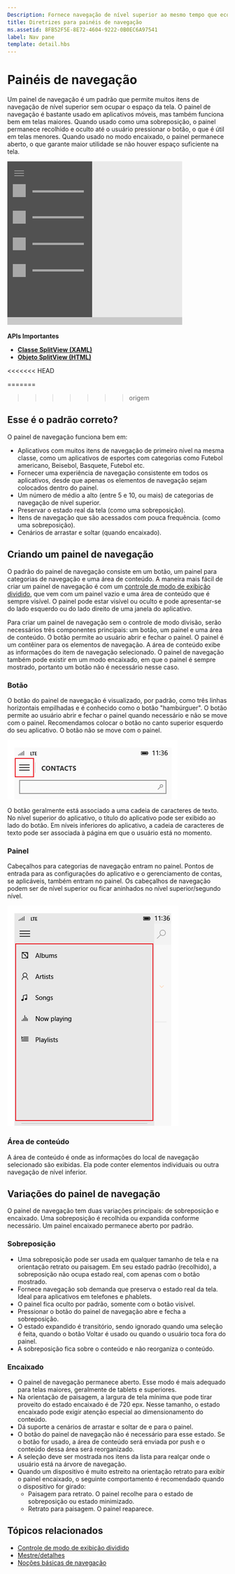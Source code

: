 ```yaml
---
Description: Fornece navegação de nível superior ao mesmo tempo que economiza o espaço da tela.
title: Diretrizes para painéis de navegação
ms.assetid: 8FB52F5E-8E72-4604-9222-0B0EC6A97541
label: Nav pane
template: detail.hbs
---
```


Painéis de navegação
=============================================================================================
Um painel de navegação é um padrão que permite muitos itens de navegação de nível superior sem ocupar o espaço da tela. O painel de navegação é bastante usado em aplicativos móveis, mas também funciona bem em telas maiores. Quando usado como uma sobreposição, o painel permanece recolhido e oculto até o usuário pressionar o botão, o que é útil em telas menores. Quando usado no modo encaixado, o painel permanece aberto, o que garante maior utilidade se não houver espaço suficiente na tela.

![Exemplo de um painel de navegação](images/NAV_PANE_EXAMPLE.png)

<span class="sidebar_heading" style="font-weight: bold;">APIs Importantes</span>

-   [**Classe SplitView (XAML)**](https://msdn.microsoft.com/library/windows/apps/dn864360)
-   [**Objeto SplitView (HTML)**](https://msdn.microsoft.com/library/windows/apps/dn919970)

<<<<<<< HEAD

=======

>>>>>>> origem

<span id="Is_this_the_right_pattern_"></span><span id="is_this_the_right_pattern_"></span><span id="IS_THIS_THE_RIGHT_PATTERN_"></span>Esse é o padrão correto?
-----------------------------------------------------------------------------------------------------------------------------------------------------------------

O painel de navegação funciona bem em:

-   Aplicativos com muitos itens de navegação de primeiro nível na mesma classe, como um aplicativos de esportes com categorias como Futebol americano, Beisebol, Basquete, Futebol etc.
-   Fornecer uma experiência de navegação consistente em todos os aplicativos, desde que apenas os elementos de navegação sejam colocados dentro do painel.
-   Um número de médio a alto (entre 5 e 10, ou mais) de categorias de navegação de nível superior.
-   Preservar o estado real da tela (como uma sobreposição).
-   Itens de navegação que são acessados com pouca frequência. (como uma sobreposição).
-   Cenários de arrastar e soltar (quando encaixado).

<span id="Building_a_nav_pane"></span><span id="building_a_nav_pane"></span><span id="BUILDING_A_NAV_PANE"></span>Criando um painel de navegação
-------------------------------------------------------------------------------------------------------------------------------------

O padrão do painel de navegação consiste em um botão, um painel para categorias de navegação e uma área de conteúdo. A maneira mais fácil de criar um painel de navegação é com um [controle de modo de exibição dividido](split-view.md), que vem com um painel vazio e uma área de conteúdo que é sempre visível. O painel pode estar visível ou oculto e pode apresentar-se do lado esquerdo ou do lado direito de uma janela do aplicativo.

Para criar um painel de navegação sem o controle de modo divisão, serão necessários três componentes principais: um botão, um painel e uma área de conteúdo. O botão permite ao usuário abrir e fechar o painel. O painel é um contêiner para os elementos de navegação. A área de conteúdo exibe as informações do item de navegação selecionado. O painel de navegação também pode existir em um modo encaixado, em que o painel é sempre mostrado, portanto um botão não é necessário nesse caso.

### <span id="Button"></span><span id="button"></span><span id="BUTTON"></span>Botão

O botão do painel de navegação é visualizado, por padrão, como três linhas horizontais empilhadas e é conhecido como o botão "hambúrguer". O botão permite ao usuário abrir e fechar o painel quando necessário e não se move com o painel. Recomendamos colocar o botão no canto superior esquerdo do seu aplicativo. O botão não se move com o painel.

![Exemplo de botão do painel de navegação](images/NAVPANE_BUTTONONLY.png)

O botão geralmente está associado a uma cadeia de caracteres de texto. No nível superior do aplicativo, o título do aplicativo pode ser exibido ao lado do botão. Em níveis inferiores do aplicativo, a cadeia de caracteres de texto pode ser associada à página em que o usuário está no momento.

### <span id="Pane"></span><span id="pane"></span><span id="PANE"></span>Painel

Cabeçalhos para categorias de navegação entram no painel. Pontos de entrada para as configurações do aplicativo e o gerenciamento de contas, se aplicáveis, também entram no painel. Os cabeçalhos de navegação podem ser de nível superior ou ficar aninhados no nível superior/segundo nível.

![Exemplo de painel do painel de navegação](images/NAVPANE_PANE.png)

### <span id="Content_area"></span><span id="content_area"></span><span id="CONTENT_AREA"></span>Área de conteúdo

A área de conteúdo é onde as informações do local de navegação selecionado são exibidas. Ela pode conter elementos individuais ou outra navegação de nível inferior.

<span id="Nav_pane_variations"></span><span id="nav_pane_variations"></span><span id="NAV_PANE_VARIATIONS"></span>Variações do painel de navegação
-------------------------------------------------------------------------------------------------------------------------------------

O painel de navegação tem duas variações principais: de sobreposição e encaixado. Uma sobreposição é recolhida ou expandida conforme necessário. Um painel encaixado permanece aberto por padrão.

### <span id="Overlay"></span><span id="overlay"></span><span id="OVERLAY"></span>Sobreposição

-   Uma sobreposição pode ser usada em qualquer tamanho de tela e na orientação retrato ou paisagem. Em seu estado padrão (recolhido), a sobreposição não ocupa estado real, com apenas com o botão mostrado.
-   Fornece navegação sob demanda que preserva o estado real da tela. Ideal para aplicativos em telefones e phablets.
-   O painel fica oculto por padrão, somente com o botão visível.
-   Pressionar o botão do painel de navegação abre e fecha a sobreposição.
-   O estado expandido é transitório, sendo ignorado quando uma seleção é feita, quando o botão Voltar é usado ou quando o usuário toca fora do painel.
-   A sobreposição fica sobre o conteúdo e não reorganiza o conteúdo.

### <span id="Docked"></span><span id="docked"></span><span id="DOCKED"></span>Encaixado

-   O painel de navegação permanece aberto. Esse modo é mais adequado para telas maiores, geralmente de tablets e superiores.
-   Na orientação de paisagem, a largura de tela mínima que pode tirar proveito do estado encaixado é de 720 epx. Nesse tamanho, o estado encaixado pode exigir atenção especial ao dimensionamento do conteúdo.
-   Dá suporte a cenários de arrastar e soltar de e para o painel.
-   O botão do painel de navegação não é necessário para esse estado. Se o botão for usado, a área de conteúdo será enviada por push e o conteúdo dessa área será reorganizado.
-   A seleção deve ser mostrada nos itens da lista para realçar onde o usuário está na árvore de navegação.
-   Quando um dispositivo é muito estreito na orientação retrato para exibir o painel encaixado, o seguinte comportamento é recomendado quando o dispositivo for girado:
    -   Paisagem para retrato. O painel recolhe para o estado de sobreposição ou estado minimizado.
    -   Retrato para paisagem. O painel reaparece.

<span id="related_topics"></span>Tópicos relacionados
-----------------------------------------------

* [Controle de modo de exibição dividido](split-view.md)
* [Mestre/detalhes](master-details.md)
* [Noções básicas de navegação](https://msdn.microsoft.com/library/windows/apps/dn958438)
 

 


<!--HONumber=Mar16_HO4-->



